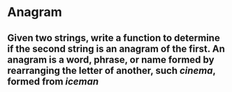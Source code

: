 # Anagram

## Given two strings, write a function to determine if the second string is an anagram of the first. An anagram is a word, phrase, or name formed by rearranging the letter of another, such *cinema*, formed from *iceman*
